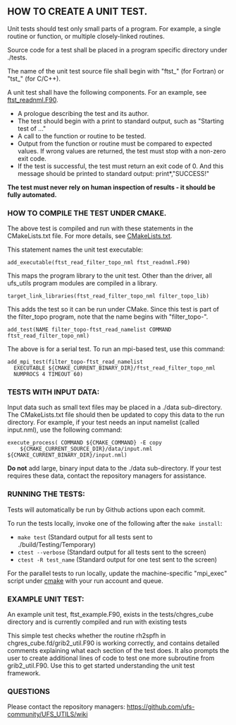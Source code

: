 ## HOW TO CREATE A UNIT TEST.

Unit tests should test only small parts of a program. For example,
a single routine or function, or multiple closely-linked routines.

Source code for a test shall be placed in a program
specific directory under ./tests.

The name of the unit test source file shall begin with
"ftst_" (for Fortran) or "tst_" (for C/C++).

A unit test shall have the following components.
For an example, see [ftst_readnml.F90](filter_topo/ftst_readnml.F90).

- A prologue describing the test and its author.
- The test should begin with a print to standard
output, such as "Starting test of ..."
- A call to the function or routine to be tested.
- Output from the function or routine must be 
compared to expected values. If wrong values are
returned, the test must stop with a non-zero exit code.
- If the test is successful, the test must return an
exit code of 0. And this message should be printed to
standard output: print*,"SUCCESS!"

**The test must never rely on human inspection of results - it should
be fully automated.**

### HOW TO COMPILE THE TEST UNDER CMAKE. 

The above test is compiled and run with these
statements in the CMakeLists.txt file. For more
details, see [CMakeLists.txt](filter_topo/CMakeLists.txt).

This statement names the unit test executable:
```
add_executable(ftst_read_filter_topo_nml ftst_readnml.F90)
```

This maps the program library to the unit test. Other than the driver,
all ufs_utils program modules are compiled in a library.
```
target_link_libraries(ftst_read_filter_topo_nml filter_topo_lib)
```

This adds the test so it can be run under CMake. Since this
test is part of the filter_topo program, note that the name 
begins with "filter_topo-". 
```
add_test(NAME filter_topo-ftst_read_namelist COMMAND ftst_read_filter_topo_nml)
```

The above is for a serial test. To run an mpi-based test, use this command:
```
add_mpi_test(filter_topo-ftst_read_namelist
  EXECUTABLE ${CMAKE_CURRENT_BINARY_DIR}/ftst_read_filter_topo_nml
  NUMPROCS 4 TIMEOUT 60)
```

### TESTS WITH INPUT DATA:

Input data such as small text files may be placed in a ./data
sub-directory. The CMakeLists.txt file should then be updated
to copy this data to the run directory. For example, if
your test needs an input namelist (called input.nml), use the
following command:

```
execute_process( COMMAND ${CMAKE_COMMAND} -E copy
    ${CMAKE_CURRENT_SOURCE_DIR}/data/input.nml ${CMAKE_CURRENT_BINARY_DIR}/input.nml)
```

**Do not** add large, binary input data to the ./data sub-directory. If
your test requires these data, contact the repository managers
for assistance.

### RUNNING THE TESTS:

Tests will automatically be run by Github actions upon each commit.

To run the tests locally, invoke one of the following after the `make install`:
- `make test` (Standard output for all tests sent to ./build/Testing/Temporary)
- `ctest --verbose` (Standard output for all tests sent to the screen)
- `ctest -R test_name` (Standard output for one test sent to the screen)

For the parallel tests to run locally, update the machine-specific
"mpi_exec" script under [cmake](../cmake) with your run account and queue.

### EXAMPLE UNIT TEST:

An example unit test, ftst_example.F90, exists in the tests/chgres_cube directory
and is currently compiled and run with existing tests

This simple test checks whether the routine rh2spfh in chgres_cube.fd/grib2_util.F90
is working correctly, and contains detailed comments explaining what each section 
of the test does. It also prompts the user to create additional lines of code to 
test one more subroutine from grib2_util.F90. Use this to get started understanding
the unit test framework.

### QUESTIONS

Please contact the repository managers: https://github.com/ufs-community/UFS_UTILS/wiki
